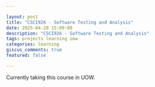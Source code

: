 ```yaml
---

layout: post  
title: "CSCI926 - Software Testing and Analysis"  
date: 2025-04-28 15:09:00  
description: "CSCI926 - Software Testing and Analysis"  
tags: projects learning uow
categories: learning  
giscus_comments: true  
featured: false  

---
```


Currently taking this course in UOW.